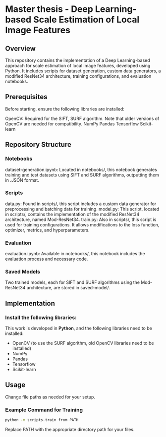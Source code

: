 # Master thesis - Deep Learning-based Scale Estimation of Local Image Features

## Overview

This repository contains the implementation of a Deep Learning-based approach for scale estimation of local image features, developed using Python. It includes scripts for dataset generation, custom data generators, a modified ResNet34 architecture, training configurations, and evaluation notebooks.

## Prerequisites
Before starting, ensure the following libraries are installed:

OpenCV: Required for the SIFT, SURF algorithm. Note that older versions of OpenCV are needed for compatibility.
NumPy
Pandas
Tensorflow
Scikit-learn


## Repository Structure
### Notebooks

dataset-generation.ipynb: Located in notebooks/, this notebook generates training and test datasets using SIFT and SURF algorithms, outputting them in .JSON format.
### Scripts

data.py: Found in scripts/, this script includes a custom data generator for preprocessing and batching data for training.
model.py: This script, located in scripts/, contains the implementation of the modified ResNet34 architecture, named Mod-ResNet34.
train.py: Also in scripts/, this script is used for training configurations. It allows modifications to the loss function, optimizer, metrics, and hyperparameters.

### Evaluation
evaluation.ipynb: Available in notebooks/, this notebook includes the evaluation process and necessary code.

### Saved Models
Two trained models, each for SIFT and SURF algorithms using the Mod-ResNet34 architecture, are stored in saved-model/.

## Implementation

### Install the following libraries:

This work is developed in **Python**, and the following libraries need to be installed:

- OpenCV (to use the SURF algorithm, old OpenCV libraries need to be installed)
- NumPy
- Pandas
- Tensorflow
- Scikit-learn

## Usage
Change file paths as needed for your setup.


### Example Command for Training

```bash
python -m scripts.train from PATH
```
Replace PATH with the appropriate directory path for your files.




